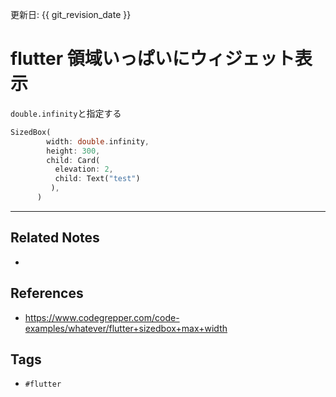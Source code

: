 更新日: {{ git_revision_date }}

# flutter 領域いっぱいにウィジェット表示
`double.infinity`と指定する
```dart
SizedBox(
        width: double.infinity,
        height: 300,
        child: Card(
          elevation: 2,
          child: Text("test")
         ),
      )
```

---
## Related Notes
- 

## References
- https://www.codegrepper.com/code-examples/whatever/flutter+sizedbox+max+width

## Tags
- `#flutter` 